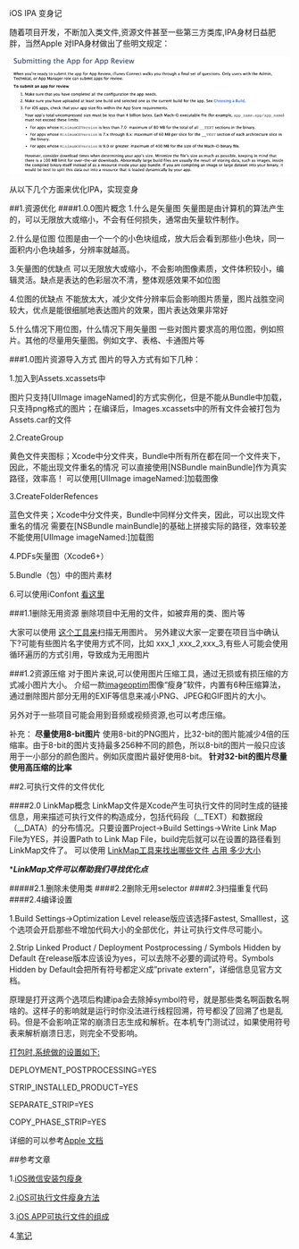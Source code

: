 iOS IPA 变身记


随着项目开发，不断加入类文件,资源文件甚至一些第三方类库,IPA身材日益肥胖，当然Apple 对IPA身材做出了些明文规定：

![Apple-Limit](Apple-Limit.png)

从以下几个方面来优化IPA，实现变身


##1.资源优化
####1.0.0图片概念
1.什么是矢量图 矢量图是由计算机的算法产生的，可以无限放大或缩小，不会有任何损失，通常由矢量软件制作。

2.什么是位图 位图是由一个一个的小色块组成，放大后会看到那些小色块，同一面积内小色块越多，分辨率就越高。

3.矢量图的优缺点 可以无限放大或缩小，不会影响图像素质，文件体积较小，编辑灵活。缺点是表达的色彩层次不清，整体观感效果不如位图

4.位图的优缺点 不能放太大，减少文件分辨率后会影响图片质量，图片战胜空间较大，优点是能很细腻地表达图片的效果，图片表达效果非常好

5.什么情况下用位图，什么情况下用矢量图 一些对图片要求高的用位图，例如照片。其他的尽量用矢量图。例如文字、表格、卡通图片等

###1.0图片资源导入方式
图片的导入方式有如下几种：

1.加入到Assets.xcassets中

图片只支持[UIImage imageNamed]的方式实例化，但是不能从Bundle中加载，只支持png格式的图片；在编译后，Images.xcassets中的所有文件会被打包为Assets.car的文件

2.CreateGroup

黄色文件夹图标；Xcode中分文件夹，Bundle中所有所在都在同一个文件夹下，因此，不能出现文件重名的情况
可以直接使用[NSBundle mainBundle]作为真实路径，效率高！
可以使用[UIImage imageNamed:]加载图像

3.CreateFolderRefences

蓝色文件夹；Xcode中分文件夹，Bundle中同样分文件夹，因此，可以出现文件重名的情况
需要在[NSBundle mainBundle]的基础上拼接实际的路径，效率较差
不能使用[UIImage imageNamed:]加载图

4.PDFs矢量图（Xcode6+）

5.Bundle（包）中的图片素材

6.可以使用iConfont
[看这里](http://johnwong.github.io/mobile/2015/04/03/using-icon-font-in-ios.html)

###1.1删除无用资源
删除项目中无用的文件，如被弃用的类、图片等

大家可以使用 [这个工具来](https://github.com/softwarefaith/WHC_ScanUnreferenceImageTool)扫描无用图片。
另外建议大家一定要在项目当中确认下?可能有些图片名字使用方式不同，比如 xxx_1 ,xxx_2,xxx_3,有些人可能会使用循环遍历的方式引用，导致成为无用图片


###1.2资源压缩
对于图片来说,可以使用图片压缩工具，通过无损或有损压缩的方式减小图片大小。
介绍一款[imageoptim](https://imageoptim.com)图像“瘦身”软件，内置有6种压缩算法，通过删除图片部分无用的EXIF等信息来减小PNG、JPEG和GIF图片的大小。

另外对于一些项目可能会用到音频或视频资源,也可以考虑压缩。

补充：
****尽量使用8-bit图片****
使用8-bit的PNG图片，比32-bit的图片能减少4倍的压缩率。由于8-bit的图片支持最多256种不同的颜色，所以8-bit的图片一般只应该用于一小部分的颜色图片。例如灰度图片最好使用8-bit。
****针对32-bit的图片尽量使用高压缩的比率****



##2.可执行文件的文件优化

####2.0 LinkMap概念
LinkMap文件是Xcode产生可执行文件的同时生成的链接信息，用来描述可执行文件的构造成分，包括代码段（__TEXT）和数据段（__DATA）的分布情况。只要设置Project->Build Settings->Write Link Map File为YES，并设置Path to Link Map File，build完后就可以在设置的路径看到LinkMap文件了。
 可以使用
 [LinkMap工具来找出哪些文件 占用 多少大小](https://github.com/huanxsd/LinkMap
)

****LinkMap文件可以帮助我们寻找优化点***


#####2.1.删除未使用类
####2.2删除无用selector
####2.3扫描重复代码
####2.4编译设置

1.Build Settings->Optimization Level
release版应该选择Fastest, Smalllest，这个选项会开启那些不增加代码大小的全部优化，并让可执行文件尽可能小。


2.Strip Linked Product / Deployment Postprocessing / Symbols Hidden by Default 在release版本应该设为yes，可以去除不必要的调试符号。Symbols Hidden by Default会把所有符号都定义成”private extern”，详细信息见官方文档。

原理是打开这两个选项后构建ipa会去除掉symbol符号，就是那些类名啊函数名啊啥的。这样子的影响就是运行时你没法进行线程回溯，符号都没了回溯了也是乱码。但是不会影响正常的崩溃日志生成和解析。在本机专门测试过，如果使用符号表来解析崩溃日志，则完全不受影响。

[打包时,系统做的设置如下:](https://stackoverflow.com/questions/17650138/ios-ipa-file-size-xcode-archive-vs-xcodebuild-command)

DEPLOYMENT_POSTPROCESSING=YES

STRIP_INSTALLED_PRODUCT=YES

SEPARATE_STRIP=YES

COPY_PHASE_STRIP=YES

详细的可以参考[Apple 文档](https://developer.apple.com/library/content/documentation/DeveloperTools/Conceptual/MachOTopics/1-Articles/executing_files.html#//apple_ref/doc/uid/TP40001829-97021-TPXREF121)





##参考文章

1.[iOS微信安装包瘦身](http://www.cocoachina.com/ios/20151211/14562.html)

2.[iOS可执行文件瘦身方法](http://blog.cnbang.net/tech/2544/)

3.[iOS APP可执行文件的组成](http://blog.cnbang.net/tech/2296/)

4.[笔记](https://github.com/Damonvvong/iOSDevNotes/blob/master/Notes/AppBetter_1.md)
